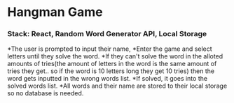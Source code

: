 # Hangman Game
### Stack: React, Random Word Generator API, Local Storage

*The user is prompted to input their name, 
*Enter the game and select letters until they solve the word. 
*If they can't solve the word in the alloted amounts of tries(the amount of letters in the word is the same amount of tries they get.. so if the word is 10 letters long they get 10 tries) then the word gets inputted in the wrong words list. 
*If solved, it goes into the solved words list. 
*All words and their name are stored to their local storage so no database is needed.
